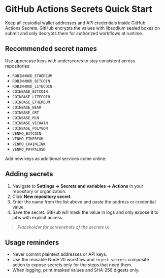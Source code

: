 # GitHub Actions Secrets Quick Start

Keep all custodial wallet addresses and API credentials inside GitHub Actions Secrets. GitHub encrypts the values with libsodium sealed boxes on submit and only decrypts them for authorized workflows at runtime.

## Recommended secret names

Use uppercase keys with underscores to stay consistent across repositories:

- `ROBINHOOD_ETHEREUM`
- `ROBINHOOD_BITCOIN`
- `ROBINHOOD_LITECOIN`
- `COINBASE_BITCOIN`
- `COINBASE_LITECOIN`
- `COINBASE_ETHEREUM`
- `COINBASE_NEAR`
- `COINBASE_GRT`
- `COINBASE_MLN`
- `COINBASE_VECHAIN`
- `COINBASE_POLYGON`
- `VENMO_BITCOIN`
- `VENMO_ETHEREUM`
- `VENMO_CHAINLINK`
- `VENMO_PAYPALUSD`

Add new keys as additional services come online.

## Adding secrets

1. Navigate to **Settings → Secrets and variables → Actions** in your repository or organization.
2. Click **New repository secret**.
3. Enter the name from the list above and paste the address or credential value.
4. Save the secret. GitHub will mask the value in logs and only expose it to jobs with explicit access.

> _Placeholder for screenshots of the secrets UI_

## Usage reminders

- Never commit plaintext addresses or API keys.
- Use the reusable Node 20 workflow and `inject-secrets` composite action to expose secrets only for the steps that need them.
- When logging, print masked values and SHA-256 digests only.
